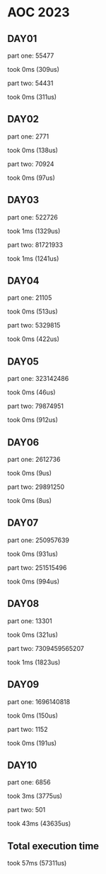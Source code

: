 # AOC 2023

## DAY01

part one:
55477

took 0ms (309us)  

part two:
54431

took 0ms (311us)  

## DAY02

part one:
2771

took 0ms (138us)  

part two:
70924

took 0ms (97us)  

## DAY03

part one:
522726

took 1ms (1329us)  

part two:
81721933

took 1ms (1241us)  

## DAY04

part one:
21105

took 0ms (513us)  

part two:
5329815

took 0ms (422us)  

## DAY05

part one:
323142486

took 0ms (46us)  

part two:
79874951

took 0ms (912us)  

## DAY06

part one:
2612736

took 0ms (9us)  

part two:
29891250

took 0ms (8us)  

## DAY07

part one:
250957639

took 0ms (931us)  

part two:
251515496

took 0ms (994us)  

## DAY08

part one:
13301

took 0ms (321us)  

part two:
7309459565207

took 1ms (1823us)  

## DAY09

part one:
1696140818

took 0ms (150us)  

part two:
1152

took 0ms (191us)  

## DAY10

part one:
6856

took 3ms (3775us)  

part two:
501

took 43ms (43635us)  

## Total execution time

took 57ms (57311us)  

